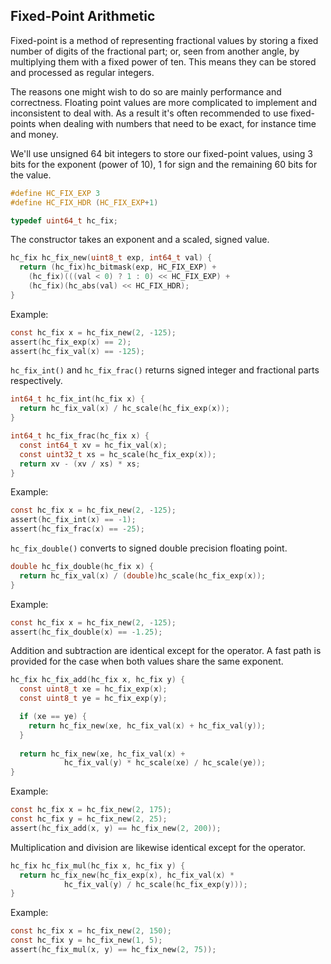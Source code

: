 ## Fixed-Point Arithmetic
Fixed-point is a method of representing fractional values by storing a fixed number of digits of the fractional part; or, seen from another angle, by multiplying them with a fixed power of ten. This means they can be stored and processed as regular integers.

The reasons one might wish to do so are mainly performance and correctness. Floating point values are more complicated to implement and inconsistent to deal with. As a result it's often recommended to use fixed-points when dealing with numbers that need to be exact, for instance time and money.

We'll use unsigned 64 bit integers to store our fixed-point values, using 3 bits for the exponent (power of 10), 1 for sign and the remaining 60 bits for the value.

```C
#define HC_FIX_EXP 3
#define HC_FIX_HDR (HC_FIX_EXP+1)

typedef uint64_t hc_fix;
```

The constructor takes an exponent and a scaled, signed value.

```C
hc_fix hc_fix_new(uint8_t exp, int64_t val) {
  return (hc_fix)hc_bitmask(exp, HC_FIX_EXP) +
    (hc_fix)(((val < 0) ? 1 : 0) << HC_FIX_EXP) +
    (hc_fix)(hc_abs(val) << HC_FIX_HDR);
}
```

Example:
```C
const hc_fix x = hc_fix_new(2, -125);
assert(hc_fix_exp(x) == 2);
assert(hc_fix_val(x) == -125);
```

`hc_fix_int()` and `hc_fix_frac()` returns signed integer and fractional parts respectively.

```C
int64_t hc_fix_int(hc_fix x) {
  return hc_fix_val(x) / hc_scale(hc_fix_exp(x));
}

int64_t hc_fix_frac(hc_fix x) {
  const int64_t xv = hc_fix_val(x);
  const uint32_t xs = hc_scale(hc_fix_exp(x));
  return xv - (xv / xs) * xs;
}
```

Example:
```C
const hc_fix x = hc_fix_new(2, -125);
assert(hc_fix_int(x) == -1);
assert(hc_fix_frac(x) == -25);
```

`hc_fix_double()` converts to signed double precision floating point.

```C
double hc_fix_double(hc_fix x) {
  return hc_fix_val(x) / (double)hc_scale(hc_fix_exp(x));
}
```

Example:
```C
const hc_fix x = hc_fix_new(2, -125);
assert(hc_fix_double(x) == -1.25);
```

Addition and subtraction are identical except for the operator. A fast path is provided for the case when both values share the same exponent.

```C
hc_fix hc_fix_add(hc_fix x, hc_fix y) {
  const uint8_t xe = hc_fix_exp(x);
  const uint8_t ye = hc_fix_exp(y);

  if (xe == ye) {
    return hc_fix_new(xe, hc_fix_val(x) + hc_fix_val(y));
  }
    
  return hc_fix_new(xe, hc_fix_val(x) +
		    hc_fix_val(y) * hc_scale(xe) / hc_scale(ye));
}
```

Example:
```C
const hc_fix x = hc_fix_new(2, 175);
const hc_fix y = hc_fix_new(2, 25);
assert(hc_fix_add(x, y) == hc_fix_new(2, 200));
```

Multiplication and division are likewise identical except for the operator.

```C
hc_fix hc_fix_mul(hc_fix x, hc_fix y) {
  return hc_fix_new(hc_fix_exp(x), hc_fix_val(x) *
		    hc_fix_val(y) / hc_scale(hc_fix_exp(y)));
}
```

Example:
```C
const hc_fix x = hc_fix_new(2, 150);
const hc_fix y = hc_fix_new(1, 5);
assert(hc_fix_mul(x, y) == hc_fix_new(2, 75));
```